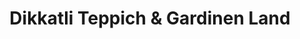 ---
title: "Dikkatli Teppich & Gardinen Land"
url: /wiesbaden/dikkatli-teppich-und-gardinen-land/
shop: Raumausstattung
---